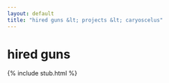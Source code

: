 ```yaml
---
layout: default
title: "hired guns &lt; projects &lt; caryoscelus"
---
```


# hired guns

{% include stub.html %}
